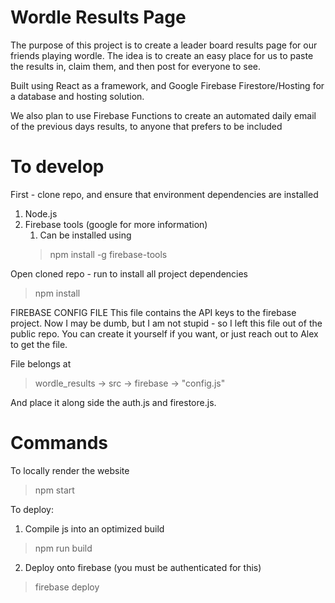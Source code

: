 # Wordle Results Page

The purpose of this project is to create a leader board results page for our friends playing wordle. The idea is to
create an easy place for us to paste the results in, claim them, and then post for everyone to see.

Built using React as a framework, and Google Firebase Firestore/Hosting for a database and hosting solution.

We also plan to use Firebase Functions to create an automated daily email of the previous days results, to anyone that
prefers to be included

# To develop

First - clone repo, and ensure that environment dependencies are installed

1. Node.js
2. Firebase tools (google for more information)
   1. Can be installed using
   > npm install -g firebase-tools

Open cloned repo - run to install all project dependencies
> npm install

FIREBASE CONFIG FILE This file contains the API keys to the firebase project. Now I may be dumb, but I am not stupid -
so I left this file out of the public repo. You can create it yourself if you want, or just reach out to Alex to get the
file.

File belongs at
> wordle_results -> src -> firebase -> "config.js"

And place it along side the auth.js and firestore.js.

# Commands

To locally render the website
> npm start

To deploy:

1. Compile js into an optimized build

> npm run build

2. Deploy onto firebase (you must be authenticated for this)

> firebase deploy

